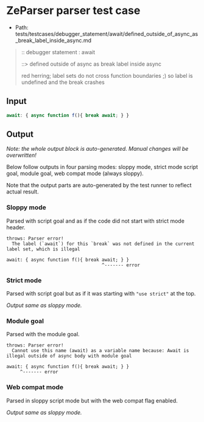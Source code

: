 # ZeParser parser test case

- Path: tests/testcases/debugger_statement/await/defined_outside_of_async_as_break_label_inside_async.md

> :: debugger statement : await
>
> ::> defined outside of async as break label inside async
>
> red herring; label sets do not cross function boundaries ;) so label is undefined and the break crashes

## Input

`````js
await: { async function f(){ break await; } }
`````

## Output

_Note: the whole output block is auto-generated. Manual changes will be overwritten!_

Below follow outputs in four parsing modes: sloppy mode, strict mode script goal, module goal, web compat mode (always sloppy).

Note that the output parts are auto-generated by the test runner to reflect actual result.

### Sloppy mode

Parsed with script goal and as if the code did not start with strict mode header.

`````
throws: Parser error!
  The label (`await`) for this `break` was not defined in the current label set, which is illegal

await: { async function f(){ break await; } }
                                   ^------- error
`````

### Strict mode

Parsed with script goal but as if it was starting with `"use strict"` at the top.

_Output same as sloppy mode._

### Module goal

Parsed with the module goal.

`````
throws: Parser error!
  Cannot use this name (await) as a variable name because: Await is illegal outside of async body with module goal

await: { async function f(){ break await; } }
     ^------- error
`````


### Web compat mode

Parsed in sloppy script mode but with the web compat flag enabled.

_Output same as sloppy mode._
